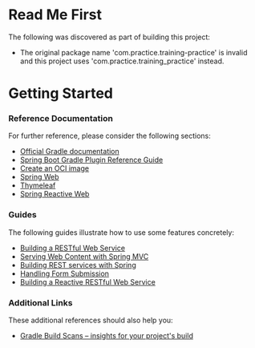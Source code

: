 # Read Me First
The following was discovered as part of building this project:

* The original package name 'com.practice.training-practice' is invalid and this project uses 'com.practice.training_practice' instead.

# Getting Started

### Reference Documentation
For further reference, please consider the following sections:

* [Official Gradle documentation](https://docs.gradle.org)
* [Spring Boot Gradle Plugin Reference Guide](https://docs.spring.io/spring-boot/docs/3.2.10-SNAPSHOT/gradle-plugin/reference/html/)
* [Create an OCI image](https://docs.spring.io/spring-boot/docs/3.2.10-SNAPSHOT/gradle-plugin/reference/html/#build-image)
* [Spring Web](https://docs.spring.io/spring-boot/docs/3.2.10-SNAPSHOT/reference/htmlsingle/index.html#web)
* [Thymeleaf](https://docs.spring.io/spring-boot/docs/3.2.10-SNAPSHOT/reference/htmlsingle/index.html#web.servlet.spring-mvc.template-engines)
* [Spring Reactive Web](https://docs.spring.io/spring-boot/docs/3.2.10-SNAPSHOT/reference/htmlsingle/index.html#web.reactive)

### Guides
The following guides illustrate how to use some features concretely:

* [Building a RESTful Web Service](https://spring.io/guides/gs/rest-service/)
* [Serving Web Content with Spring MVC](https://spring.io/guides/gs/serving-web-content/)
* [Building REST services with Spring](https://spring.io/guides/tutorials/rest/)
* [Handling Form Submission](https://spring.io/guides/gs/handling-form-submission/)
* [Building a Reactive RESTful Web Service](https://spring.io/guides/gs/reactive-rest-service/)

### Additional Links
These additional references should also help you:

* [Gradle Build Scans – insights for your project's build](https://scans.gradle.com#gradle)

